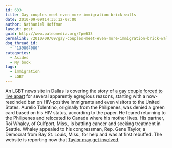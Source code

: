 ```yaml
---
id: 633
title: Gay couples meet even more immigration brick walls
date: 2010-09-09T14:35:12-07:00
author: Nathaniel Hoffman
layout: post
guid: http://www.paleomedia.org/?p=633
permalink: /2010/09/09/gay-couples-meet-even-more-immigration-brick-walls/
dsq_thread_id:
  - "139804080"
categories:
  - Asides
  - My book
tags:
  - immigration
  - LGBT
---
```

An LGBT news site in Dallas is covering the story of [a gay couple forced to live apart](http://www.dallasvoice.com/couple-separated-immigration-laws-battles-terminal-cancer-congressman-refuses-intervene-1042578.html) for several apparently egregious reasons, starting with a now-rescinded ban on HIV-positive immigrants and even visitors to the United States. Aurelio Tolentino, originally from the Philipenes, was denied a green card based on his HIV status, according to the paper. He feared returning to the Philipenes and relocated to Canada where his mother lives. His partner, Roi Whaley, of Gulfport, Miss., is battling cancer and seeking treatment in Seattle. Whaley appealed to his congressman, Rep. Gene Taylor, a Democrat from Bay St. Louis, Miss., for help and was at first rebuffed. The website is reporting now that [Taylor may get involved](http://www.dallasvoice.com/progress-roi-aurelio-congressmans-office-reaches-gay-couple-separated-immigration-law-1042827.html/comment-page-1).